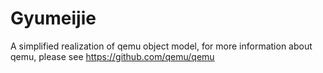 # Gyumeijie
A simplified realization of qemu object model, for more information about qemu, please see https://github.com/qemu/qemu
